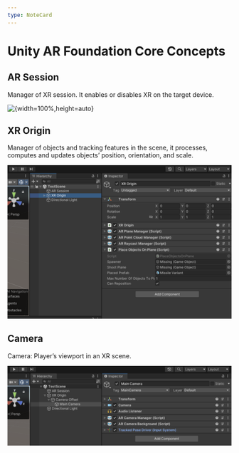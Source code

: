 ```yaml
---
type: NoteCard
---
```


# Unity AR Foundation Core Concepts
## AR Session

Manager of XR session. It enables or disables XR on the target device.

![{width=100%,height=auto}](attachments/ar-session.png)

## XR Origin

Manager of objects and tracking features in the scene, it processes, computes and updates objects’ position, orientation, and scale.

![{width=100%,height=auto}](attachments/xr-origin.png)

## Camera

Camera: Player’s viewport in an XR scene.

![{width=100%,height=auto}](attachments/xr-camera.png)